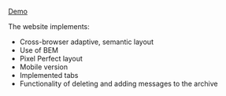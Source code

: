 [Demo](https://kostiukpavlo.github.io/glivera-frontend/)

The website implements:
- Cross-browser adaptive, semantic layout
- Use of BEM
- Pixel Perfect layout
- Mobile version
- Implemented tabs
- Functionality of deleting and adding messages to the archive
